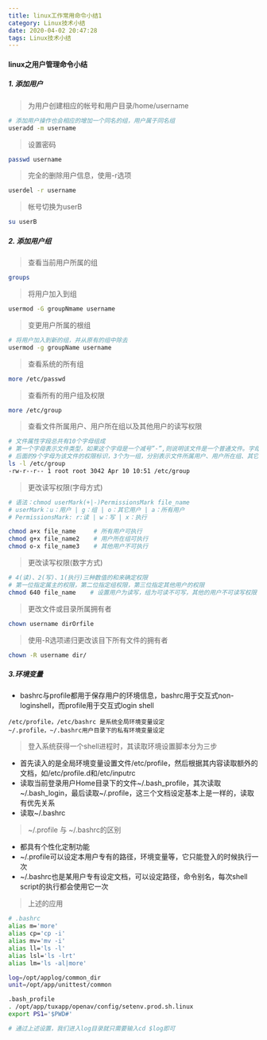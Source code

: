 ```yaml
---
title: linux工作常用命令小结1
category: Linux技术小结
date: 2020-04-02 20:47:28
tags: Linux技术小结
---
```


<!-- more -->


#### linux之用户管理命令小结
##### 1. 添加用户

> 为用户创建相应的帐号和用户目录/home/username
```bash
# 添加用户操作也会相应的增加一个同名的组，用户属于同名组
useradd -m username
```

> 设置密码

```bash
passwd username
```

> 完全的删除用户信息，使用-r选项

```bash
userdel -r username
```

> 帐号切换为userB

```bash
su userB
```

##### 2. 添加用户组

> 查看当前用户所属的组

```bash
groups
```

> 将用户加入到组

```bash
usermod -G groupNmame username
```

> 变更用户所属的根组

```bash
# 将用户加入到新的组，并从原有的组中除去
usermod -g groupName username
```

> 查看系统的所有组

```bash
more /etc/passwd
```

> 查看所有的用户组及权限

```bash
more /etc/group
```

> 查看文件所属用户、用户所在组以及其他用户的读写权限

```bash
# 文件属性字段总共有10个字母组成
# 第一个字母表示文件类型，如果这个字母是一个减号”-”,则说明该文件是一个普通文件。字母”d”表示该文件是一个目录，字母”d”,是dirtectory(目录)的缩写
# 后面的9个字母为该文件的权限标识，3个为一组，分别表示文件所属用户、用户所在组、其它用户的读写和执行权限
ls -l /etc/group
-rw-r--r-- 1 root root 3042 Apr 10 10:51 /etc/group
```

> 更改读写权限(字母方式)

```bash
# 语法：chmod userMark(+|-)PermissionsMark file_name
# userMark：u：用户 | g：组 | o：其它用户 | a：所有用户
# PermissionsMark: r:读 | w：写 | x：执行

chmod a+x file_name     # 所有用户可执行
chmod g+x file_name2    # 用户所在组可执行
chmod o-x file_name3    # 其他用户不可执行
```

> 更改读写权限(数字方式)

```bash
# 4(读)、2(写)、1(执行)三种数值的和来确定权限
# 第一位指定属主的权限，第二位指定组权限，第三位指定其他用户的权限
chmod 640 file_name    # 设置用户为读写，组为可读不可写，其他的用户不可读写权限
```

> 更改文件或目录所属拥有者

```bash
chown username dirOrfile
```

> 使用-R选项递归更改该目下所有文件的拥有者

```bash
chown -R username dir/
```

##### 3.环境变量

* bashrc与profile都用于保存用户的环境信息，bashrc用于交互式non-loginshell，而profile用于交互式login shell

```text
/etc/profile，/etc/bashrc 是系统全局环境变量设定
~/.profile，~/.bashrc用户目录下的私有环境变量设定
```

> 登入系统获得一个shell进程时，其读取环境设置脚本分为三步

* 首先读入的是全局环境变量设置文件/etc/profile，然后根据其内容读取额外的文档，如/etc/profile.d和/etc/inputrc
* 读取当前登录用户Home目录下的文件~/.bash_profile，其次读取~/.bash_login，最后读取~/.profile，这三个文档设定基本上是一样的，读取有优先关系
* 读取~/.bashrc

> ~/.profile 与 ~/.bashrc的区别

* 都具有个性化定制功能
* ~/.profile可以设定本用户专有的路径，环境变量等，它只能登入的时候执行一次
* ~/.bashrc也是某用户专有设定文档，可以设定路径，命令别名，每次shell script的执行都会使用它一次

> 上述的应用

```bash
# .bashrc
alias m='more'
alias cp='cp -i'
alias mv='mv -i'
alias ll='ls -l'
alias lsl='ls -lrt'
alias lm='ls -al|more'

log=/opt/applog/common_dir
unit=/opt/app/unittest/common

.bash_profile
. /opt/app/tuxapp/openav/config/setenv.prod.sh.linux
export PS1='$PWD#'

# 通过上述设置，我们进入log目录就只需要输入cd $log即可
```
